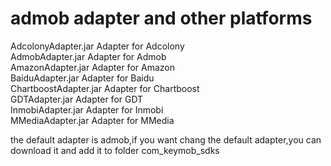 # admob adapter and other platforms

AdcolonyAdapter.jar     Adapter for     Adcolony  <br/>
AdmobAdapter.jar        Adapter for	Admob	<br/>
AmazonAdapter.jar       Adapter for	Amazon	<br/>
BaiduAdapter.jar        Adapter for	Baidu	<br/>
ChartboostAdapter.jar	Adapter for	Chartboost	<br/>
GDTAdapter.jar 		Adapter for	GDT	<br/>
InmobiAdapter.jar 	Adapter for	Inmobi	<br/>
MMediaAdapter.jar	Adapter for	MMedia	<br/>


the default adapter is admob,if you want chang the default adapter,you can download it and add it to folder  com_keymob_sdks